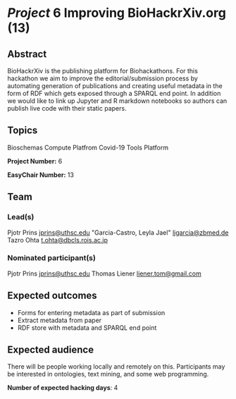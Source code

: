 # *Project* 6 Improving BioHackrXiv.org (13)

## Abstract

BioHackrXiv is the publishing platform for Biohackathons. For this hackathon we aim to improve the editorial/submission process by automating generation of publications and creating useful metadata in the form of RDF which gets exposed through a SPARQL end point. In addition we would like to link up Jupyter and R markdown notebooks so authors can publish live code with their static papers.

## Topics

Bioschemas
 Compute Platfrom
 Covid-19
 Tools Platform

**Project Number:** 6



**EasyChair Number:** 13

## Team

### Lead(s)

Pjotr Prins <jprins@uthsc.edu>
 "Garcia-Castro, Leyla Jael" <ljgarcia@zbmed.de>
 Tazro Ohta <t.ohta@dbcls.rois.ac.jp>

### Nominated participant(s)

Pjotr Prins <jprins@uthsc.edu>
 Thomas Liener <liener.tom@gmail.com>

## Expected outcomes

* Forms for entering metadata as part of submission
 * Extract metadata from paper
 * RDF store with metadata and SPARQL end point

## Expected audience

There will be people working locally and remotely on this. Participants may be interested in ontologies, text mining, and some web programming.

**Number of expected hacking days**: 4

